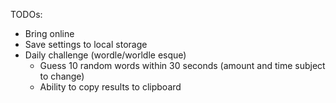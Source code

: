 TODOs:

-   Bring online
-   Save settings to local storage
-   Daily challenge (wordle/worldle esque)
    -   Guess 10 random words within 30 seconds (amount and time subject to change)
    -   Ability to copy results to clipboard
